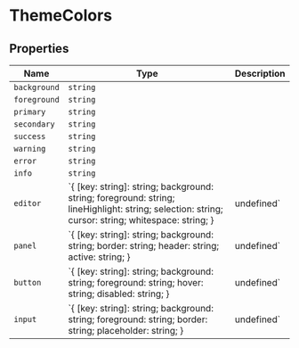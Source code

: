 # ThemeColors

## Properties

| Name | Type | Description |
|------|------|-------------|
| `background` | `string` |  |
| `foreground` | `string` |  |
| `primary` | `string` |  |
| `secondary` | `string` |  |
| `success` | `string` |  |
| `warning` | `string` |  |
| `error` | `string` |  |
| `info` | `string` |  |
| `editor` | `{ [key: string]: string; background: string; foreground: string; lineHighlight: string; selection: string; cursor: string; whitespace: string; } | undefined` |  |
| `panel` | `{ [key: string]: string; background: string; border: string; header: string; active: string; } | undefined` |  |
| `button` | `{ [key: string]: string; background: string; foreground: string; hover: string; disabled: string; } | undefined` |  |
| `input` | `{ [key: string]: string; background: string; foreground: string; border: string; placeholder: string; } | undefined` |  |

